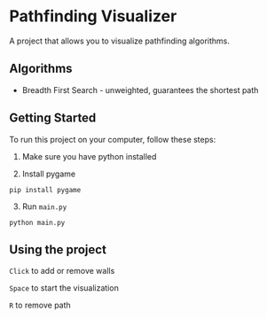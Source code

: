 # Pathfinding Visualizer

A project that allows you to visualize pathfinding algorithms.

## Algorithms
* Breadth First Search - unweighted, guarantees the shortest path

## Getting Started

To run this project on your computer, follow these steps:

1. Make sure you have python installed

2. Install pygame
```
pip install pygame
```
3. Run `main.py`
```
python main.py
```

## Using the project

`Click` to add or remove walls

`Space` to start the visualization

`R` to remove path
